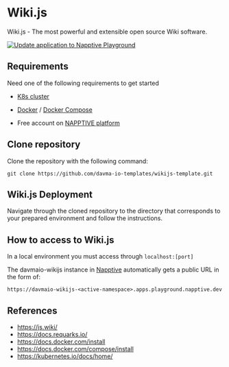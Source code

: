 # Wiki.js

Wiki.js - The most powerful and extensible open source Wiki software.

[![Update application to Napptive Playground](https://github.com/davma-io-templates/wikijs-template/actions/workflows/napptive-push.yml/badge.svg)](https://github.com/davma-io-templates/wikijs-template/actions/workflows/napptive-push.yml)

## Requirements

Need one of the following requirements to get started

 - [K8s cluster](https://kubernetes.io/docs/tasks/tools/)

 - [Docker](https://docs.docker.com/install) / [Docker Compose](https://docs.docker.com/compose/install)

 - Free account on [NAPPTIVE platform](https://napptive.com/)

## Clone repository

Clone the repository with the following command:
````
git clone https://github.com/davma-io-templates/wikijs-template.git
````

## Wiki.js Deployment

Navigate through the cloned repository to the directory that corresponds to your prepared environment and follow the instructions.

## How to access to Wiki.js

In a local environment you must access through ``localhost:[port]``

The davmaio-wikijs instance in [Napptive](https://napptive.com/) automatically gets a public URL in the form of:

```
https://davmaio-wikijs-<active-namespace>.apps.playground.napptive.dev
```

## References

* https://js.wiki/
* https://docs.requarks.io/
* https://docs.docker.com/install
* https://docs.docker.com/compose/install
* https://kubernetes.io/docs/home/